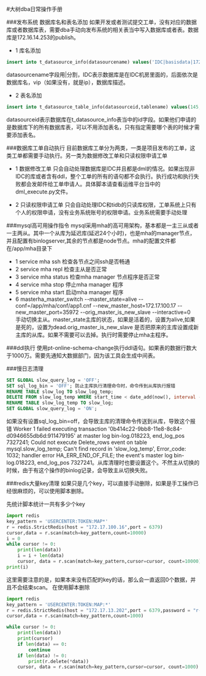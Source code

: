 #大树dba日常操作手册

###发布系统 数据库名和表名添加
如果开发或者测试提交工单，没有对应的数据库或者数据库表，需要dba手动向发布系统的相关表当中写入数据库或者表。数据库是172.16.14.253的publish。

* 1 库名添加

```sql
insert into t_datasource_info(datasourcename) values('IDC|basisdata|172.16.100.203|生产')
```

datasourcename字段用|分割，IDC表示数据库是在IDC机房里面的，后面依次是数据库名，vip（如果没有，就是ip），数据库描述。


* 2 表名添加

```sql
insert into t_datasource_table_info(datasourceid,tablename) values(145,'t_project')
```

datasourceid表示数据库在t\_datasource\_info表当中的id字段。如果他们申请的是数据库下的所有数据库表，可以不用添加表名，只有指定需要哪个表的时候才需要添加表名。


###数据库工单自动执行
目前数据库工单分为两类，一类是项目发布的工单，这类工单都需要手动执行。另一类为数据修改工单和只读权限申请工单

* 1 数据修改工单
只会自动处理数据库是IDC并且都是dml的情况。如果出现非IDC的库或者含有ddl，整个工单的所有的语句都不会执行。执行成功和执行失败都会发邮件给工单申请人。具体脚本请查看运维平台当中的dml_execute.py文件。

* 2 只读权限申请工单
只会自动处理IDC和tidb的只读库权限，工单系统上只有个人的权限申请，没有业务系统账号的权限申请。业务系统需要手动处理


###mysql高可用操作指令
mysql采用mha的高可用架构，基本都是一主三从或者一主两从。其中一个从库为延迟库(延迟24个小时)，也是mha的manager节点，并且配置有binlogserver,其余的节点都是node节点。mha的配置文件都在/app/mha目录下

* 1 service mha ssh 检查各节点之间ssh是否畅通
* 2 service mha repl 检查主从是否正常
* 3 service mha status 检查mha manager 节点程序是否正常
* 4 service mha stop 停止mha manager 程序
* 5 service mha start 启动mha manager 程序
* 6 masterha\_master\_switch --master_state=alive	--conf=/app/mha/conf/app1.cnf --new\_master\_host=172.17.100.17 --new\_master\_port=35972 --orig\_master\_is\_new\_slave --interactive=0  
手动切换主从。master_state主库的状态，如果是活着的，设置为alive,如果是死的，设置为dead.orig\_master\_is\_new\_slave 是否把原来的主库设置成新主库的从库。如果不需要可以去掉。执行时需要停止mha主程序。

###ddl执行
使用pt-online-schema-change执行ddl语句。如果表的数据行数大于1000万。需要先通知大数据部门，因为该工具会生成中间表。
 
 
###慢日志清理

```sql
SET GLOBAL slow_query_log = 'OFF';
SET sql_log_bin = 'OFF'; 防止主库执行清理命令时，命令传到从库执行报错
RENAME TABLE slow_log TO slow_log_temp;
DELETE FROM slow_log_temp WHERE start_time < date_add(now(), interval -7 hour);
RENAME TABLE slow_log_temp TO slow_log;
SET GLOBAL slow_query_log = 'ON';
```

如果没有设置sql_log_bin=off，会导致主库的清理命令传送到从库，导致这个报错
Worker 1 failed executing transaction '0b414c22-9bb8-11e8-8c84-d0946655db6d:911479195' at master log bin-log.018223, end_log_pos 7327241; Could not execute Delete_rows event on table mysql.slow_log_temp; Can't find record in 'slow_log_temp', Error_code: 1032; handler error HA_ERR_END_OF_FILE; the event's master log bin-log.018223, end_log_pos 7327241。从库清理时也要设置这个。不然主从切换的时候，由于有这个操作的binlog记录，会导致主从切换失败。


###redis大量key清理
如果只是几个key，可以直接手动删除，如果是手工操作已经很麻烦的，可以使用脚本删除。

先统计脚本统计一共有多少个key

```python
import redis
key_pattern = 'USERCENTER:TOKEN:MAP*'
r = redis.StrictRedis(host = "172.17.100.16",port = 6379)
cursor,data = r.scan(match=key_pattern,count=10000)
i = 0
while cursor != 0:
    print(len(data))
    i = i + len(data)
    cursor, data = r.scan(match=key_pattern,cursor=cursor, count=10000)
print(i)
```
这里需要注意的是，如果本来没有匹配的key的话，那么会一直返回0个数据，并且不会结束scan。
在使用脚本删除

```python
import redis
key_pattern = 'USERCENTER:TOKEN:MAP:*'
r = redis.StrictRedis(host = "172.17.13.202",port = 6379,password = "r-tj725bda9a0bae54:Dashu0701")
cursor,data = r.scan(match=key_pattern,count=1000)

while cursor != 0:
    print(len(data))
    print(cursor)
    if len(data) == 0:
        continue
    if len(data) != 0:
        print(r.delete(*data))
    cursor, data = r.scan(match=key_pattern,cursor=cursor, count=1000)
```
 